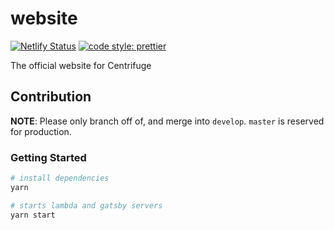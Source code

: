# website

[![Netlify Status](https://api.netlify.com/api/v1/badges/2a6f2fd1-0d97-413a-9e1a-3468f1467542/deploy-status)](https://app.netlify.com/sites/staging-centrifuge-website/deploys) [![code style: prettier](https://img.shields.io/badge/code_style-prettier-ff69b4.svg)](https://github.com/prettier/prettier)

The official website for Centrifuge

## Contribution

**NOTE**: Please only branch off of, and merge into `develop`. `master` is reserved for production.

### Getting Started

```sh
# install dependencies
yarn

# starts lambda and gatsby servers
yarn start
```
